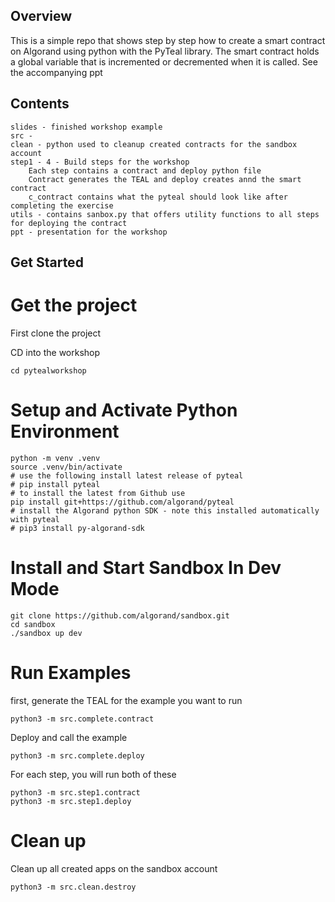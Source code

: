 ## Overview
This is a simple repo that shows step by step how to create a smart contract on Algorand using python with the PyTeal library. The smart contract holds a global variable that is incremented or decremented when it is called. See the accompanying ppt

## Contents
    slides - finished workshop example
    src -
    clean - python used to cleanup created contracts for the sandbox account
    step1 - 4 - Build steps for the workshop
        Each step contains a contract and deploy python file
        Contract generates the TEAL and deploy creates annd the smart contract
        c_contract contains what the pyteal should look like after completing the exercise
    utils - contains sanbox.py that offers utility functions to all steps for deploying the contract    
    ppt - presentation for the workshop

## Get Started
# Get the project
First clone the project

CD into the workshop

```
cd pytealworkshop
```

# Setup and Activate Python Environment

```
python -m venv .venv
source .venv/bin/activate
# use the following install latest release of pyteal
# pip install pyteal  
# to install the latest from Github use
pip install git+https://github.com/algorand/pyteal
# install the Algorand python SDK - note this installed automatically with pyteal
# pip3 install py-algorand-sdk
```

# Install and Start Sandbox In Dev Mode

```
git clone https://github.com/algorand/sandbox.git
cd sandbox
./sandbox up dev
```

# Run Examples
first, generate the TEAL for the example you want to run

```
python3 -m src.complete.contract
```

Deploy and call the example

```
python3 -m src.complete.deploy
```

For each step, you will run both of these

```
python3 -m src.step1.contract
python3 -m src.step1.deploy
```

# Clean up
Clean up all created apps on the sandbox account

```
python3 -m src.clean.destroy
```


